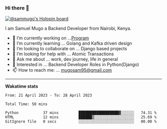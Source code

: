 ### Hi there 👋

[![@sammugo's Holopin board](https://holopin.me/sammugo)](https://holopin.io/@sammugo)

I am Samuel Mugo a Backend Developer from Nairobi, Kenya.

<!--
**sam-mugo/sam-mugo** is a ✨ _special_ ✨ repository because its `README.md` (this file) appears on your GitHub profile.
-->



- 🔭 I’m currently working on ...[Program](https://github.com/sam-mugo/program)
- 🌱 I’m currently learning ... Golang and Kafka driven design
- 👯 I’m looking to collaborate on ... Django based projects
- 🤔 I’m looking for help with ... Atomic Transactions
- 💬 Ask me about ... work, dev journey, life in general
- 💼 Interested in ... Backend Developer Roles in Python(Django) 
- 📫 How to reach me: ... [mugosam95@gmail.com](mailto:mugosam95@gmail.com)

-------
**Wakatime stats**
<!--START_SECTION:waka-->

```text
From: 21 April 2023 - To: 28 April 2023

Total Time: 50 mins

Python           37 mins         ██████████████████▓░░░░░░   74.31 %
HTML             12 mins         ██████▒░░░░░░░░░░░░░░░░░░   25.69 %
GitIgnore file   0 secs          ░░░░░░░░░░░░░░░░░░░░░░░░░   00.00 %
```

<!--END_SECTION:waka-->





